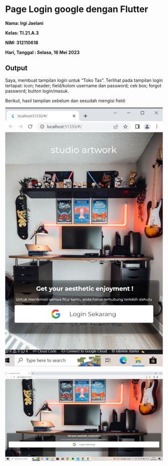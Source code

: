 # Page Login google dengan Flutter

**<p>Nama: Irgi Jaelani</p>**
**<p>Kelas: TI.21.A.3</p>**
**<p>NIM: 312110618</p>**
**<p>Hari, Tanggal  : Selasa, 16 Mei 2023</p>**

## Output 

Saya, membuat tampilan login untuk  “Toko Tas”. Terlihat pada tampilan login tertapat: icon; header; field/kolom username dan password; cek box; forgot password; button login/masuk.

Berikut, hasil tampilan sebelum dan sesudah mengisi field:

![Output](gambar/android.jpg)

![Output](gambar/dekstop.jpg)
